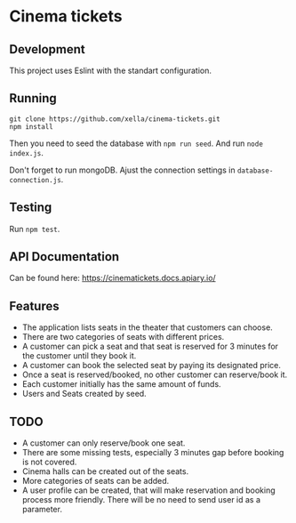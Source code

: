 # Cinema tickets

## Development

This project uses Eslint with the standart configuration.

## Running

```
git clone https://github.com/xella/cinema-tickets.git
npm install
```

Then you need to seed the database with `npm run seed`. 
And  run `node index.js`.

Don't forget to run mongoDB.
Ajust the connection settings in `database-connection.js`.

## Testing
Run `npm test`.

## API Documentation

Can be found here: https://cinematickets.docs.apiary.io/

## Features

- The application lists seats in the theater that customers can choose.
- There are two categories of seats with different prices.
- A customer can pick a seat and that seat is reserved for 3 minutes for the customer until they book it.
- A customer can book the selected seat by paying its designated price.
- Once a seat is reserved/booked, no other customer can reserve/book it.
- Each customer initially has the same amount of funds.
- Users and Seats created by seed.

## TODO

- A customer can only reserve/book one seat.
- There are some missing tests, especially 3 minutes gap before booking is not covered.
- Cinema halls can be created out of the seats.
- More categories of seats can be added.
- A user profile can be created, that will make reservation and booking process more friendly. There will be no need to send user id as a parameter.